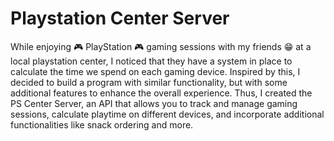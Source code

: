 # Playstation Center Server

While enjoying 🎮 PlayStation 🎮 gaming sessions with my friends 😁 at a local playstation center, I noticed that they have a system in place to calculate the time we spend on each gaming device. Inspired by this, I decided to build a program with similar functionality, but with some additional features to enhance the overall experience. Thus, I created the PS Center Server, an API that allows you to track and manage gaming sessions, calculate playtime on different devices, and incorporate additional functionalities like snack ordering and more.
